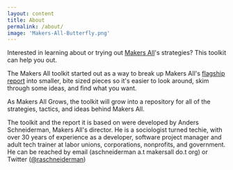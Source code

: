 ```yaml
---
layout: content
title: About
permalink: /about/
image: 'Makers-All-Butterfly.png'
---
```


Interested in learning about or trying out [Makers All](https://makersall.org/)'s strategies? This toolkit can help you out.

The Makers All toolkit started out as a way to break up Makers All's [flagship report](https://makersall.org/resources/) into smaller, bite sized pieces so it's easier to look around, skim through some ideas, and find what you want. 

As Makers All Grows, the toolkit will grow into a repository for all of the strategies, tactics, and ideas behind Makers All. 

The toolkit and the report it is based on were developed by Anders Schneiderman, Makers All's director. He is a sociologist turned techie, with over 30 years of experience as a developer, software project manager and adult tech trainer at labor unions, corporations, nonprofits, and government.  He can be reached by email (aschneiderman a.t makersall do.t org) or Twitter ([@raschneiderman](https://twitter.com/raschneiderman))